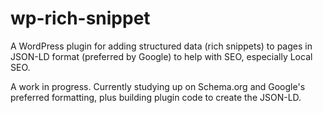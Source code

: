 # wp-rich-snippet
A WordPress plugin for adding structured data (rich snippets) to pages in JSON-LD format (preferred by Google) to help with SEO, especially Local SEO.

A work in progress. Currently studying up on Schema.org and Google's preferred formatting, plus building plugin code to create the JSON-LD.
